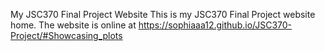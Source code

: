 My JSC370 Final Project Website
This is my JSC370 Final Project website home. The website is online at https://sophiaaa12.github.io/JSC370-Project/#Showcasing_plots
